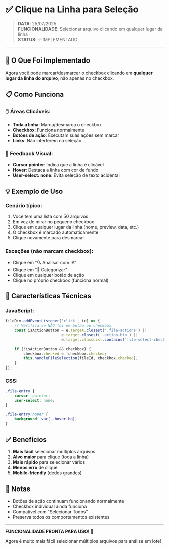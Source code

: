 # ✅ Clique na Linha para Seleção

> **DATA**: 25/07/2025  
> **FUNCIONALIDADE**: Selecionar arquivo clicando em qualquer lugar da linha  
> **STATUS**: ✅ IMPLEMENTADO  

---

## 🎯 O Que Foi Implementado

Agora você pode marcar/desmarcar o checkbox clicando em **qualquer lugar da linha do arquivo**, não apenas no checkbox.

## 📋 Como Funciona

### 🖱️ Áreas Clicáveis:
- **Toda a linha**: Marca/desmarca o checkbox
- **Checkbox**: Funciona normalmente
- **Botões de ação**: Executam suas ações sem marcar
- **Links**: Não interferem na seleção

### 🎨 Feedback Visual:
- **Cursor pointer**: Indica que a linha é clicável
- **Hover**: Destaca a linha com cor de fundo
- **User-select: none**: Evita seleção de texto acidental

## 💡 Exemplo de Uso

### Cenário típico:
1. Você tem uma lista com 50 arquivos
2. Em vez de mirar no pequeno checkbox
3. Clique em qualquer lugar da linha (nome, preview, data, etc.)
4. O checkbox é marcado automaticamente
5. Clique novamente para desmarcar

### Exceções (não marcam checkbox):
- Clique em "🔍 Analisar com IA"
- Clique em "📂 Categorizar"
- Clique em qualquer botão de ação
- Clique no próprio checkbox (funciona normal)

## 🔧 Características Técnicas

### JavaScript:
```javascript
fileDiv.addEventListener('click', (e) => {
    // Verifica se NÃO foi em botão ou checkbox
    const isActionButton = e.target.closest('.file-actions') || 
                         e.target.closest('.action-btn') ||
                         e.target.classList.contains('file-select-checkbox');
    
    if (!isActionButton && checkbox) {
        checkbox.checked = !checkbox.checked;
        this.handleFileSelection(fileId, checkbox.checked);
    }
});
```

### CSS:
```css
.file-entry {
    cursor: pointer;
    user-select: none;
}

.file-entry:hover {
    background: var(--hover-bg);
}
```

## ✅ Benefícios

1. **Mais fácil** selecionar múltiplos arquivos
2. **Alvo maior** para clique (toda a linha)
3. **Mais rápido** para selecionar vários
4. **Menos erro** de clique
5. **Mobile-friendly** (dedos grandes)

## 📝 Notas

- Botões de ação continuam funcionando normalmente
- Checkbox individual ainda funciona
- Compatível com "Selecionar Todos"
- Preserva todos os comportamentos existentes

---

**FUNCIONALIDADE PRONTA PARA USO!** 🎉

Agora é muito mais fácil selecionar múltiplos arquivos para análise em lote!